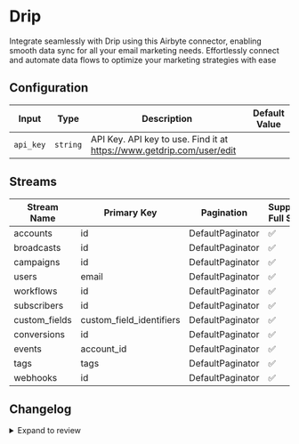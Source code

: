 # Drip
Integrate seamlessly with Drip using this Airbyte connector, enabling smooth data sync for all your email marketing needs. Effortlessly connect and automate data flows to optimize your marketing strategies with ease

## Configuration

| Input | Type | Description | Default Value |
|-------|------|-------------|---------------|
| `api_key` | `string` | API Key. API key to use. Find it at https://www.getdrip.com/user/edit |  |

## Streams
| Stream Name | Primary Key | Pagination | Supports Full Sync | Supports Incremental |
|-------------|-------------|------------|---------------------|----------------------|
| accounts | id | DefaultPaginator | ✅ |  ❌  |
| broadcasts | id | DefaultPaginator | ✅ |  ❌  |
| campaigns | id | DefaultPaginator | ✅ |  ❌  |
| users | email | DefaultPaginator | ✅ |  ❌  |
| workflows | id | DefaultPaginator | ✅ |  ❌  |
| subscribers | id | DefaultPaginator | ✅ |  ❌  |
| custom_fields | custom_field_identifiers | DefaultPaginator | ✅ |  ❌  |
| conversions | id | DefaultPaginator | ✅ |  ❌  |
| events | account_id | DefaultPaginator | ✅ |  ❌  |
| tags | tags | DefaultPaginator | ✅ |  ❌  |
| webhooks | id | DefaultPaginator | ✅ |  ❌  |

## Changelog

<details>
  <summary>Expand to review</summary>

| Version          | Date              | Pull Request | Subject        |
|------------------|-------------------|--------------|----------------|
| 0.0.36 | 2025-09-02 | [65766](https://github.com/airbytehq/airbyte/pull/65766) | Update dependencies |
| 0.0.35 | 2025-08-23 | [65238](https://github.com/airbytehq/airbyte/pull/65238) | Update dependencies |
| 0.0.34 | 2025-08-09 | [64770](https://github.com/airbytehq/airbyte/pull/64770) | Update dependencies |
| 0.0.33 | 2025-08-02 | [64310](https://github.com/airbytehq/airbyte/pull/64310) | Update dependencies |
| 0.0.32 | 2025-07-26 | [63993](https://github.com/airbytehq/airbyte/pull/63993) | Update dependencies |
| 0.0.31 | 2025-07-19 | [63570](https://github.com/airbytehq/airbyte/pull/63570) | Update dependencies |
| 0.0.30 | 2025-07-12 | [63003](https://github.com/airbytehq/airbyte/pull/63003) | Update dependencies |
| 0.0.29 | 2025-07-05 | [62820](https://github.com/airbytehq/airbyte/pull/62820) | Update dependencies |
| 0.0.28 | 2025-06-28 | [62412](https://github.com/airbytehq/airbyte/pull/62412) | Update dependencies |
| 0.0.27 | 2025-06-21 | [61946](https://github.com/airbytehq/airbyte/pull/61946) | Update dependencies |
| 0.0.26 | 2025-06-14 | [61271](https://github.com/airbytehq/airbyte/pull/61271) | Update dependencies |
| 0.0.25 | 2025-05-24 | [60386](https://github.com/airbytehq/airbyte/pull/60386) | Update dependencies |
| 0.0.24 | 2025-05-10 | [59949](https://github.com/airbytehq/airbyte/pull/59949) | Update dependencies |
| 0.0.23 | 2025-05-03 | [59412](https://github.com/airbytehq/airbyte/pull/59412) | Update dependencies |
| 0.0.22 | 2025-04-26 | [58832](https://github.com/airbytehq/airbyte/pull/58832) | Update dependencies |
| 0.0.21 | 2025-04-19 | [57833](https://github.com/airbytehq/airbyte/pull/57833) | Update dependencies |
| 0.0.20 | 2025-04-05 | [57199](https://github.com/airbytehq/airbyte/pull/57199) | Update dependencies |
| 0.0.19 | 2025-03-29 | [56547](https://github.com/airbytehq/airbyte/pull/56547) | Update dependencies |
| 0.0.18 | 2025-03-22 | [55917](https://github.com/airbytehq/airbyte/pull/55917) | Update dependencies |
| 0.0.17 | 2025-03-08 | [55316](https://github.com/airbytehq/airbyte/pull/55316) | Update dependencies |
| 0.0.16 | 2025-03-01 | [54957](https://github.com/airbytehq/airbyte/pull/54957) | Update dependencies |
| 0.0.15 | 2025-02-22 | [54375](https://github.com/airbytehq/airbyte/pull/54375) | Update dependencies |
| 0.0.14 | 2025-02-15 | [53724](https://github.com/airbytehq/airbyte/pull/53724) | Update dependencies |
| 0.0.13 | 2025-02-08 | [53355](https://github.com/airbytehq/airbyte/pull/53355) | Update dependencies |
| 0.0.12 | 2025-02-01 | [52807](https://github.com/airbytehq/airbyte/pull/52807) | Update dependencies |
| 0.0.11 | 2025-01-25 | [52375](https://github.com/airbytehq/airbyte/pull/52375) | Update dependencies |
| 0.0.10 | 2025-01-18 | [51683](https://github.com/airbytehq/airbyte/pull/51683) | Update dependencies |
| 0.0.9 | 2025-01-11 | [51132](https://github.com/airbytehq/airbyte/pull/51132) | Update dependencies |
| 0.0.8 | 2024-12-28 | [50528](https://github.com/airbytehq/airbyte/pull/50528) | Update dependencies |
| 0.0.7 | 2024-12-21 | [50042](https://github.com/airbytehq/airbyte/pull/50042) | Update dependencies |
| 0.0.6 | 2024-12-14 | [49531](https://github.com/airbytehq/airbyte/pull/49531) | Update dependencies |
| 0.0.5 | 2024-12-12 | [49204](https://github.com/airbytehq/airbyte/pull/49204) | Update dependencies |
| 0.0.4 | 2024-12-11 | [48914](https://github.com/airbytehq/airbyte/pull/48914) | Starting with this version, the Docker image is now rootless. Please note that this and future versions will not be compatible with Airbyte versions earlier than 0.64 |
| 0.0.3 | 2024-11-04 | [48311](https://github.com/airbytehq/airbyte/pull/48311) | Update dependencies |
| 0.0.2 | 2024-10-28 | [47446](https://github.com/airbytehq/airbyte/pull/47446) | Update dependencies |
| 0.0.1 | 2024-10-08 | | Initial release by [@parthiv11](https://github.com/parthiv11) via Connector Builder |

</details>

